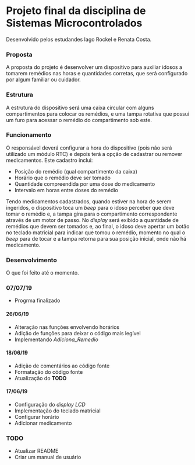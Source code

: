 # Projeto final da disciplina de Sistemas Microcontrolados 
Desenvolvido pelos estudandes Iago Rockel e Renata Costa.

### Proposta
A proposta do projeto é desenvolver um dispositivo para auxiliar idosos a tomarem remédios nas horas e quantidades corretas, que será configurado por algum familiar ou cuidador.

### Estrutura
A estrutura do dispositivo será uma caixa circular com alguns compartimentos para colocar os remédios, e uma tampa rotativa que possui um furo para acessar o remédio do compartimento sob este.

### Funcionamento
O responsável deverá configurar a hora do dispositivo (pois não será utilizado um módulo RTC) e depois terá a opção de cadastrar ou remover medicamentos. Este cadastro inclui:
* Posição do remédio (qual compartimento da caixa)
* Horário que o remédio deve ser tomado
* Quantidade compreendida por uma dose do medicamento
* Intervalo em horas entre doses do remédio

Tendo medicamentos cadastrados, quando estiver na hora de serem ingeridos, o dispositivo toca um *beep* para o idoso perceber que deve tomar o remédio e, a tampa gira para o compartimento correspondente através de um motor de passo. No *display* será exibido a quantidade de remédios que devem ser tomados e, ao final, o idoso deve apertar um botão no teclado matricial para indicar que tomou o remédio, momento no qual o *beep* para de tocar e a tampa retorna para sua posição inicial, onde não há medicamento.

### Desenvolvimento
O que foi feito até o momento.

### 07/07/19
* Progrma finalizado

#### 26/06/19
* Alteração nas funções envolvendo horários
* Adição de funções para deixar o código mais legível
* Implementando *Adiciona_Remedio*

#### 18/06/19
* Adição de comentários ao código fonte
* Formatação do código fonte
* Atualização do **TODO**

#### 17/06/19
* Configuração do *display LCD* 
* Implementação do teclado matricial
* Configurar horário
* Adicionar medicamento

### TODO
* Atualizar README
* Criar um manual de usuário
